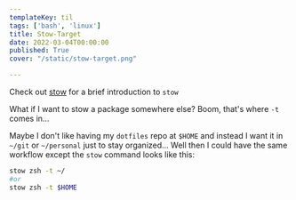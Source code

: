 ```yaml
---
templateKey: til
tags: ['bash', 'linux']
title: Stow-Target
date: 2022-03-04T00:00:00
published: True
cover: "/static/stow-target.png"

---
```


Check out [stow](/stow) for a brief introduction to `stow`

What if I want to stow a package somewhere else?
Boom, that's where `-t` comes in...

Maybe I don't like having my `dotfiles` repo at `$HOME` and instead I want it in `~/git` or `~/personal` just to stay organized...
Well then I could have the same workflow except the `stow` command looks like this:

```bash
stow zsh -t ~/
#or
stow zsh -t $HOME
```

